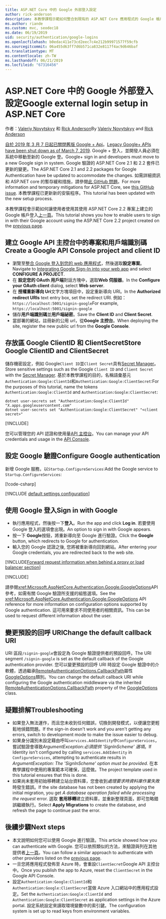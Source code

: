 ```yaml
---
title: ASP.NET Core 中的 Google 外部登入設定
author: rick-anderson
description: 本教學課程示範如何整合到現有的 ASP.NET Core 應用程式的 Google 帳戶使用者驗證。
ms.author: riande
ms.custom: mvc, seodec18
ms.date: 06/19/2019
uid: security/authentication/google-logins
ms.openlocfilehash: b0edac411e73cd2eec7c4e212b99971577f59cfb
ms.sourcegitcommit: 06a455d63ff7d6b571ca832e8117f4ac9d646baf
ms.translationtype: MT
ms.contentlocale: zh-TW
ms.lasthandoff: 06/21/2019
ms.locfileid: "67316456"
---
```

# <a name="google-external-login-setup-in-aspnet-core"></a><span data-ttu-id="6b62a-103">ASP.NET Core 中的 Google 外部登入設定</span><span class="sxs-lookup"><span data-stu-id="6b62a-103">Google external login setup in ASP.NET Core</span></span>

<span data-ttu-id="6b62a-104">作者：[Valeriy Novytskyy](https://github.com/01binary) 和 [Rick Anderson](https://twitter.com/RickAndMSFT)</span><span class="sxs-lookup"><span data-stu-id="6b62a-104">By [Valeriy Novytskyy](https://github.com/01binary) and [Rick Anderson](https://twitter.com/RickAndMSFT)</span></span>

<span data-ttu-id="6b62a-105">[自於 2019 年 3 月 7 日起已關閉舊版 Google + Api](https://developers.google.com/+/api-shutdown)。</span><span class="sxs-lookup"><span data-stu-id="6b62a-105">[Legacy Google+ APIs have been shut down as of March 7, 2019](https://developers.google.com/+/api-shutdown).</span></span> <span data-ttu-id="6b62a-106">Google + 登入，並開發人員必須在系統中移動至新的 Google 登。</span><span class="sxs-lookup"><span data-stu-id="6b62a-106">Google+ sign in and developers must move to a new Google sign in system.</span></span> <span data-ttu-id="6b62a-107">Google 驗證的 ASP.NET Core 2.1 和 2.2 套件已更新的變更。</span><span class="sxs-lookup"><span data-stu-id="6b62a-107">The ASP.NET Core 2.1 and 2.2 packages for Google Authentication have be updated to accommodate the changes.</span></span> <span data-ttu-id="6b62a-108">如需詳細資訊和 ASP.NET core 的暫存緩和措施，請參閱[此 GitHub 問題](https://github.com/aspnet/AspNetCore/issues/6486)。</span><span class="sxs-lookup"><span data-stu-id="6b62a-108">For more information and temporary mitigations for ASP.NET Core, see [this GitHub issue](https://github.com/aspnet/AspNetCore/issues/6486).</span></span> <span data-ttu-id="6b62a-109">本教學課程已更新新的安裝程序。</span><span class="sxs-lookup"><span data-stu-id="6b62a-109">This tutorial has been updated with the new setup process.</span></span>

<span data-ttu-id="6b62a-110">本教學課程會示範如何讓使用者使用其使用 ASP.NET Core 2.2 專案上建立的 Google 帳戶登入[上一頁](xref:security/authentication/social/index)。</span><span class="sxs-lookup"><span data-stu-id="6b62a-110">This tutorial shows you how to enable users to sign in with their Google account using the ASP.NET Core 2.2 project created on the [previous page](xref:security/authentication/social/index).</span></span>

## <a name="create-a-google-api-console-project-and-client-id"></a><span data-ttu-id="6b62a-111">建立 Google API 主控台中的專案和用戶端識別碼</span><span class="sxs-lookup"><span data-stu-id="6b62a-111">Create a Google API Console project and client ID</span></span>

* <span data-ttu-id="6b62a-112">瀏覽至[整合 Google 登入到您的 web 應用程式](https://developers.google.com/identity/sign-in/web/devconsole-project)，然後選取**設定專案**。</span><span class="sxs-lookup"><span data-stu-id="6b62a-112">Navigate to [Integrating Google Sign-In into your web app](https://developers.google.com/identity/sign-in/web/devconsole-project) and select **CONFIGURE A PROJECT**.</span></span>
* <span data-ttu-id="6b62a-113">在 **設定您的 OAuth 用戶端**對話方塊中，選取**Web 伺服器**。</span><span class="sxs-lookup"><span data-stu-id="6b62a-113">In the **Configure your OAuth client** dialog, select **Web server**.</span></span>
* <span data-ttu-id="6b62a-114">在 **授權重新導向 Uri**文字方塊項目中，設定重新導向 URI。</span><span class="sxs-lookup"><span data-stu-id="6b62a-114">In the **Authorized redirect URIs** text entry box, set the redirect URI.</span></span> <span data-ttu-id="6b62a-115">例如： `https://localhost:5001/signin-google`</span><span class="sxs-lookup"><span data-stu-id="6b62a-115">For example, `https://localhost:5001/signin-google`</span></span>
* <span data-ttu-id="6b62a-116">儲存**用戶端識別碼**並**用戶端祕密**。</span><span class="sxs-lookup"><span data-stu-id="6b62a-116">Save the **Client ID** and **Client Secret**.</span></span>
* <span data-ttu-id="6b62a-117">當部署的網站，註冊新的公用 url，從**Google 主控台**。</span><span class="sxs-lookup"><span data-stu-id="6b62a-117">When deploying the site, register the new public url from the **Google Console**.</span></span>

## <a name="store-google-clientid-and-clientsecret"></a><span data-ttu-id="6b62a-118">存放區 Google ClientID 和 ClientSecret</span><span class="sxs-lookup"><span data-stu-id="6b62a-118">Store Google ClientID and ClientSecret</span></span>

<span data-ttu-id="6b62a-119">儲存機密設定，例如 Google`Client ID`並`Client Secret`具有[Secret Manager](xref:security/app-secrets)。</span><span class="sxs-lookup"><span data-stu-id="6b62a-119">Store sensitive settings such as the Google `Client ID` and `Client Secret` with the [Secret Manager](xref:security/app-secrets).</span></span> <span data-ttu-id="6b62a-120">基於本教學課程的目的，名稱語彙基元`Authentication:Google:ClientId`和`Authentication:Google:ClientSecret`:</span><span class="sxs-lookup"><span data-stu-id="6b62a-120">For the purposes of this tutorial, name the tokens `Authentication:Google:ClientId` and `Authentication:Google:ClientSecret`:</span></span>

```console
dotnet user-secrets set "Authentication:Google:ClientId" "X.apps.googleusercontent.com"
dotnet user-secrets set "Authentication:Google:ClientSecret" "<client secret>"
```

[!INCLUDE[](~/includes/environmentVarableColon.md)]

<span data-ttu-id="6b62a-121">您可以管理您的 API 認證和使用量[API 主控台](https://console.developers.google.com/apis/dashboard)。</span><span class="sxs-lookup"><span data-stu-id="6b62a-121">You can manage your API credentials and usage in the [API Console](https://console.developers.google.com/apis/dashboard).</span></span>

## <a name="configure-google-authentication"></a><span data-ttu-id="6b62a-122">設定 Google 驗證</span><span class="sxs-lookup"><span data-stu-id="6b62a-122">Configure Google authentication</span></span>

<span data-ttu-id="6b62a-123">新增 Google 服務，以`Startup.ConfigureServices`:</span><span class="sxs-lookup"><span data-stu-id="6b62a-123">Add the Google service to `Startup.ConfigureServices`:</span></span>

[!code-csharp[](~/security/authentication/social/social-code/StartupGoogle.cs?name=snippet_ConfigureServices&highlight=10-18)]

[!INCLUDE [default settings configuration](includes/default-settings2-2.md)]

## <a name="sign-in-with-google"></a><span data-ttu-id="6b62a-124">使用 Google 登入</span><span class="sxs-lookup"><span data-stu-id="6b62a-124">Sign in with Google</span></span>

* <span data-ttu-id="6b62a-125">執行應用程式，然後按一下**登入**。</span><span class="sxs-lookup"><span data-stu-id="6b62a-125">Run the app and click **Log in**.</span></span> <span data-ttu-id="6b62a-126">若要使用 Google 登入的選項會出現。</span><span class="sxs-lookup"><span data-stu-id="6b62a-126">An option to sign in with Google appears.</span></span>
* <span data-ttu-id="6b62a-127">按一下  **Google**按鈕，將重新導向至 Google 進行驗證。</span><span class="sxs-lookup"><span data-stu-id="6b62a-127">Click the **Google** button, which redirects to Google for authentication.</span></span>
* <span data-ttu-id="6b62a-128">輸入您的 Google 認證之後, 您將被重新導向回到網站。</span><span class="sxs-lookup"><span data-stu-id="6b62a-128">After entering your Google credentials, you are redirected back to the web site.</span></span>

[!INCLUDE[Forward request information when behind a proxy or load balancer section](includes/forwarded-headers-middleware.md)]

[!INCLUDE[](includes/chain-auth-providers.md)]

<span data-ttu-id="6b62a-129">請參閱<xref:Microsoft.AspNetCore.Authentication.Google.GoogleOptions>API 參考，如需有關 Google 驗證所支援的組態選項。</span><span class="sxs-lookup"><span data-stu-id="6b62a-129">See the <xref:Microsoft.AspNetCore.Authentication.Google.GoogleOptions> API reference for more information on configuration options supported by Google authentication.</span></span> <span data-ttu-id="6b62a-130">這可用來要求不同使用者的相關資訊。</span><span class="sxs-lookup"><span data-stu-id="6b62a-130">This can be used to request different information about the user.</span></span>

## <a name="change-the-default-callback-uri"></a><span data-ttu-id="6b62a-131">變更預設的回呼 URI</span><span class="sxs-lookup"><span data-stu-id="6b62a-131">Change the default callback URI</span></span>

<span data-ttu-id="6b62a-132">URI 區段`/signin-google`會設定為 Google 驗證提供者的預設回呼。</span><span class="sxs-lookup"><span data-stu-id="6b62a-132">The URI segment `/signin-google` is set as the default callback of the Google authentication provider.</span></span> <span data-ttu-id="6b62a-133">您可以變更預設的回呼 URI 時設定 Google 驗證中的介軟體，透過繼承[RemoteAuthenticationOptions.CallbackPath](/dotnet/api/microsoft.aspnetcore.authentication.remoteauthenticationoptions.callbackpath)屬性[GoogleOptions](/dotnet/api/microsoft.aspnetcore.authentication.google.googleoptions)類別。</span><span class="sxs-lookup"><span data-stu-id="6b62a-133">You can change the default callback URI while configuring the Google authentication middleware via the inherited [RemoteAuthenticationOptions.CallbackPath](/dotnet/api/microsoft.aspnetcore.authentication.remoteauthenticationoptions.callbackpath) property of the [GoogleOptions](/dotnet/api/microsoft.aspnetcore.authentication.google.googleoptions) class.</span></span>

## <a name="troubleshooting"></a><span data-ttu-id="6b62a-134">疑難排解</span><span class="sxs-lookup"><span data-stu-id="6b62a-134">Troubleshooting</span></span>

* <span data-ttu-id="6b62a-135">如果登入無法運作，而且您未收到任何錯誤，切換到開發模式，以便讓您更輕鬆地偵錯問題。</span><span class="sxs-lookup"><span data-stu-id="6b62a-135">If the sign-in doesn't work and you aren't getting any errors, switch to development mode to make the issue easier to debug.</span></span>
* <span data-ttu-id="6b62a-136">如果身分識別未設定藉由呼叫`services.AddIdentity`中`ConfigureServices`，嘗試驗證會導致*ArgumentException:必須提供 'SignInScheme' 選項*。</span><span class="sxs-lookup"><span data-stu-id="6b62a-136">If Identity isn't configured by calling `services.AddIdentity` in `ConfigureServices`, attempting to authenticate results in *ArgumentException: The 'SignInScheme' option must be provided*.</span></span> <span data-ttu-id="6b62a-137">在本教學課程中使用的專案範本可確保，這麼做。</span><span class="sxs-lookup"><span data-stu-id="6b62a-137">The project template used in this tutorial ensures that this is done.</span></span>
* <span data-ttu-id="6b62a-138">如果尚未套用初始移轉建立站台資料庫，您會收到*處理要求時資料庫作業失敗*時發生錯誤。</span><span class="sxs-lookup"><span data-stu-id="6b62a-138">If the site database has not been created by applying the initial migration, you get *A database operation failed while processing the request* error.</span></span> <span data-ttu-id="6b62a-139">選取 **套用移轉**建立資料庫，並重新整理頁面，即可忽略錯誤繼續執行。</span><span class="sxs-lookup"><span data-stu-id="6b62a-139">Select **Apply Migrations** to create the database, and refresh the page to continue past the error.</span></span>

## <a name="next-steps"></a><span data-ttu-id="6b62a-140">後續步驟</span><span class="sxs-lookup"><span data-stu-id="6b62a-140">Next steps</span></span>

* <span data-ttu-id="6b62a-141">本文說明如何您可以使用 Google 進行驗證。</span><span class="sxs-lookup"><span data-stu-id="6b62a-141">This article showed how you can authenticate with Google.</span></span> <span data-ttu-id="6b62a-142">您可以依照類似的方法，來驗證與列在其他提供者[上一頁](xref:security/authentication/social/index)。</span><span class="sxs-lookup"><span data-stu-id="6b62a-142">You can follow a similar approach to authenticate with other providers listed on the [previous page](xref:security/authentication/social/index).</span></span>
* <span data-ttu-id="6b62a-143">一旦您將應用程式發佈至 Azure 時，會重設`ClientSecret`Google API 主控台中。</span><span class="sxs-lookup"><span data-stu-id="6b62a-143">Once you publish the app to Azure, reset the `ClientSecret` in the Google API Console.</span></span>
* <span data-ttu-id="6b62a-144">設定`Authentication:Google:ClientId`和`Authentication:Google:ClientSecret`當做 Azure 入口網站中的應用程式設定。</span><span class="sxs-lookup"><span data-stu-id="6b62a-144">Set the `Authentication:Google:ClientId` and `Authentication:Google:ClientSecret` as application settings in the Azure portal.</span></span> <span data-ttu-id="6b62a-145">設定系統設定來讀取環境變數中的索引鍵。</span><span class="sxs-lookup"><span data-stu-id="6b62a-145">The configuration system is set up to read keys from environment variables.</span></span>

